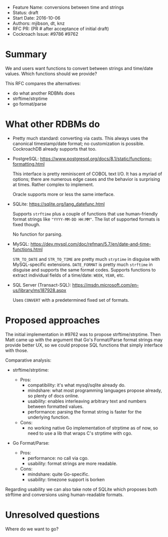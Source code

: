 - Feature Name: conversions between time and strings
- Status: draft
- Start Date: 2016-10-06
- Authors: mjibson, dt, knz
- RFC PR: (PR # after acceptance of initial draft)
- Cockroach Issue: #9786 #9762

# Summary

We and users want functions to convert between strings and time/date
values. Which functions should we provide?

This RFC compares the alternatives:
- do what another RDBMs does
- strftime/strptime
- go format/parse

# What other RDBMs do

- Pretty much standard: converting via casts. This always uses the
  canonical timestamp/date format; no customization is
  possible. CockroachDB already supports that too.

- PostgreSQL: https://www.postgresql.org/docs/8.1/static/functions-formatting.html

  This interface is pretty reminiscent of COBOL text I/O.  It has a
  myriad of options; there are numerous edge cases and the behavior is
  surprising at times. Rather complex to implement.
  
  Oracle supports more or less the same interface.

- SQLite: https://sqlite.org/lang_datefunc.html

  Supports `strftime` plus a couple of functions that use
  human-friendly format strings like `"YYYY-MM-DD HH:MM"`. The list of
  supported formats is fixed though.

  No function for parsing.

- MySQL: https://dev.mysql.com/doc/refman/5.7/en/date-and-time-functions.html

  `STR_TO_DATE` and `STR_TO_TIME` are pretty much `strptime` in
  disguise with MySQL-specific extensions.
  `DATE_FORMAT` is pretty much `strftime` in disguise and supports the
  same format codes.
  Supports functions to extract individual fields of a time/date:
  `WEEK`, `YEAR`, etc.

- SQL Server (Transact-SQL): https://msdn.microsoft.com/en-us/library/ms187928.aspx

  Uses `CONVERT` with a predetermined fixed set of formats.

# Proposed approaches

The initial implementation in #9762 was to propose
strftime/strptime. Then Matt came up with the argument that Go's
Format/Parse format strings may provide better UX, so we could propose
SQL functions that simply interface with those.

Comparative analysis:

- strftime/strptime:
  - Pros: 
    - compatibility: it's what mysql/sqlite already do. 
	- mindshare: what most programming languages propose already, so plenty of docs online. 
	- usability: enables interleaving arbitrary text and numbers between formatted values.
	- performance: parsing the format string is faster for the underlying function.
  - Cons: 
    - no working native Go implementation of strptime as of now,
      so need to use a lib that wraps C's strptime with cgo.

- Go Format/Parse:
  - Pros: 
    - performance: no call via cgo. 
	- usability: format strings are more readable.
  - Cons:
    - mindshare: quite Go-specific.
	- usability: timezone support is borken

Regarding usability we can also take note of SQLite which proposes
both strftime and conversions using human-readable formats.

# Unresolved questions

Where do we want to go?
